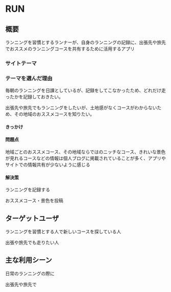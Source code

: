 # RUN
## 概要
ランニングを習慣とするランナーが、自身のランニングの記録に、出張先や旅先でおススメのランニングコースを共有するために活用するアプリ
### サイトテーマ

### テーマを選んだ理由
毎朝のランニングを日課としているが、記録をしてこなかったため、どれだけ走ったかを記録しておきたい。

出張先や旅先でもランニングをしたいが、土地感がなくコースがわからないため、その地域のおススメコースを知りたい。

#### きっかけ

#### 問題点
地域ごとのおススメコース、その地域ならではのニッチなコース、きれいな景色が見れるコースなどの情報は個人ブログに掲載されていることが多く、アプリやサイトでの情報共有が少ないように感じる

#### 解決策
ランニングを記録する

おススメコース・景色を投稿

## ターゲットユーザ
ランニングを習慣とする人で新しいコースを探している人

出張や旅先でも走りたい人

## 主な利用シーン
日常のランニングの際に

出張先や旅先で
